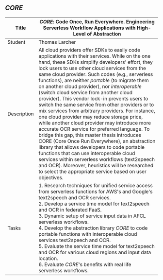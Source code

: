 ## *CORE*

| Title | ***CORE*: Code Once, Run Everywhere. Engineering Serverless Workflow Applications with High-Level of Abstraction** |
| ----- | ----- | 
| Student | Thomas Larcher| 
| Description | All cloud providers offer SDKs to easily code applications with their services. While on the one hand, these SDKs simplify developers' effort, they lock users to use other cloud services from the same cloud provider. Such codes (e.g., serverless functions), are neither *portable* (to migrate them on another cloud provider), nor *interoperable* (switch cloud service from another cloud provider). This vendor lock-in prevents users to switch the same service from other providers or to mix services from arbitrary providers. For instance, one cloud provider may reduce storage price, while another cloud provider may introduce more accurate OCR service for preferred language. To bridge this gap, this master thesis introduces CORE (Core Once Run Everywhere), an abstraction library that allows developers to code portable functions that can use interoperable cloud services within serverless workflows (text2speech and OCR). Moreover, heuristics will be researched to select the appropriate service based on user objectives.|
| Tasks | 1. Research techniques for unified service access from serverless functions for AWS's and Google's text2speech and OCR services. <br> 2. Develop a service time model for text2speech and OCR in federated FaaS. <br> 3. Dynamic setup of service input data in AFCL serverless workflows.<br> 4. Develop the abstraction library *CORE* to code portable functions with interoperable cloud services text2speech and OCR. <br> 5. Evaluate the service time model for text2speech and OCR for various cloud regions and input data location. <br> 6. Evaluate *CORE*'s benefits with real life serverless workflows.|| 